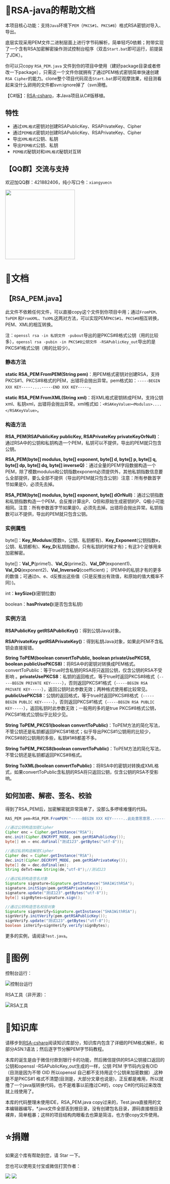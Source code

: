 # :open_book:RSA-java的帮助文档

本项目核心功能：支持`Java`环境下`PEM`（`PKCS#1`、`PKCS#8`）格式RSA密钥对导入、导出。

底层实现采用PEM文件二进制层面上进行字节码解析，简单轻巧0依赖；附带实现了一个含有RSA加密解密操作测试控制台程序（双击`Start.bat`即可运行，前提装了JDK）。

你可以只copy `RSA_PEM.java` 文件到你的项目中使用（建好package目录或者修改一下package），只需这一个文件你就拥有了通过PEM格式密钥简单快速创建`RSA Cipher`的能力。clone整个项目代码双击`Start.bat`即可观摩效果，经目测看起来没什么卵用的文件都svn:ignore掉了（svn滑稽。

【C#版】：[RSA-csharp](https://github.com/xiangyuecn/RSA-csharp)，本Java项目从C#版移植。


## 特性

- 通过`XML格式`密钥对创建RSAPublicKey、RSAPrivateKey、Cipher
- 通过`PEM格式`密钥对创建RSAPublicKey、RSAPrivateKey、Cipher
- 导出`XML格式`公钥、私钥
- 导出`PEM格式`公钥、私钥
- `PEM格式`秘钥对和`XML格式`秘钥对互转



## 【QQ群】交流与支持

欢迎加QQ群：421882406，纯小写口令：`xiangyuecn`

<img src="https://gitee.com/xiangyuecn/Recorder/raw/master/assets/qq_group_421882406.png" width="220px">



# :open_book:文档

## 【RSA_PEM.java】

此文件不依赖任何文件，可以直接copy这个文件到你项目中用；通过`FromPEM`、`ToPEM` 和`FromXML`、`ToXML`这两对方法，可以实现PEM`PKCS#1`、`PKCS#8`相互转换，PEM、XML的相互转换。

注：`openssl rsa -in 私钥文件 -pubout`导出的是PKCS#8格式公钥（用的比较多），`openssl rsa -pubin -in PKCS#8公钥文件 -RSAPublicKey_out`导出的是PKCS#1格式公钥（用的比较少）。


### 静态方法

**static RSA_PEM FromPEM(String pem)**：用PEM格式密钥对创建RSA，支持PKCS#1、PKCS#8格式的PEM，出错将会抛出异常。pem格式如：`-----BEGIN XXX KEY-----....-----END XXX KEY-----`。

**static RSA_PEM FromXML(String xml)**：将XML格式密钥转成PEM，支持公钥xml、私钥xml，出错将会抛出异常。xml格式如：`<RSAKeyValue><Modulus>....</RSAKeyValue>`。


### 构造方法

**RSA_PEM(RSAPublicKey publicKey, RSAPrivateKey privateKeyOrNull)**：通过RSA中的公钥和私钥构造一个PEM，私钥可以不提供，导出的PEM就只包含公钥。

**RSA_PEM(byte[] modulus, byte[] exponent, byte[] d, byte[] p, byte[] q, byte[] dp, byte[] dq, byte[] inverseQ)**：通过全量的PEM字段数据构造一个PEM，除了模数modulus和公钥指数exponent必须提供外，其他私钥指数信息要么全部提供，要么全部不提供（导出的PEM就只包含公钥）注意：所有参数首字节如果是0，必须先去掉。

**RSA_PEM(byte[] modulus, byte[] exponent, byte[] dOrNull)**：通过公钥指数和私钥指数构造一个PEM，会反推计算出P、Q但和原始生成密钥的P、Q极小可能相同。注意：所有参数首字节如果是0，必须先去掉。出错将会抛出异常。私钥指数可以不提供，导出的PEM就只包含公钥。


### 实例属性

byte[]：**Key_Modulus**(模数n，公钥、私钥都有)、**Key_Exponent**(公钥指数e，公钥、私钥都有)、**Key_D**(私钥指数d，只有私钥的时候才有)；有这3个足够用来加密解密。

byte[]：**Val_P**(prime1)、**Val_Q**(prime2)、**Val_DP**(exponent1)、**Val_DQ**(exponent2)、**Val_InverseQ**(coefficient)； (PEM中的私钥才有的更多的数值；可通过n、e、d反推出这些值（只是反推出有效值，和原始的值大概率不同）)。

int：**keySize()**(密钥位数)

boolean：**hasPrivate()**(是否包含私钥)


### 实例方法

**RSAPublicKey getRSAPublicKey()**：得到公钥Java对象。

**RSAPrivateKey getRSAPrivateKey()**：得到私钥Java对象，如果此PEM不含私钥会直接报错。

**String ToPEM(boolean convertToPublic, boolean privateUsePKCS8, boolean publicUsePKCS8)**：将RSA中的密钥对转换成PEM格式。convertToPublic：等于true时含私钥的RSA将只返回公钥，仅含公钥的RSA不受影响 。**privateUsePKCS8**：私钥的返回格式，等于true时返回PKCS#8格式（`-----BEGIN PRIVATE KEY-----`），否则返回PKCS#1格式（`-----BEGIN RSA PRIVATE KEY-----`），返回公钥时此参数无效；两种格式使用都比较常见。**publicUsePKCS8**：公钥的返回格式，等于true时返回PKCS#8格式（`-----BEGIN PUBLIC KEY-----`），否则返回PKCS#1格式（`-----BEGIN RSA PUBLIC KEY-----`），返回私钥时此参数无效；一般用的多的是true PKCS#8格式公钥，PKCS#1格式公钥似乎比较少见。

**String ToPEM_PKCS1(boolean convertToPublic)**：ToPEM方法的简化写法，不管公钥还是私钥都返回PKCS#1格式；似乎导出PKCS#1公钥用的比较少，PKCS#8的公钥用的多些，私钥#1#8都差不多。

**String ToPEM_PKCS8(boolean convertToPublic)**：ToPEM方法的简化写法，不管公钥还是私钥都返回PKCS#8格式。

**String ToXML(boolean convertToPublic)**：将RSA中的密钥对转换成XML格式，如果convertToPublic含私钥的RSA将只返回公钥，仅含公钥的RSA不受影响。


## 如何加密、解密、签名、校验
得到了RSA_PEM后，加密解密就异常简单了，没那么多啰嗦难懂的代码。
``` java
RAS_PEM pem=RSA_PEM.FromPEM("-----BEGIN XXX KEY-----..此处意思意思..-----END XXX KEY-----");

//通过公钥构造加密Cipher
Cipher enc = Cipher.getInstance("RSA");
enc.init(Cipher.ENCRYPT_MODE, pem.getRSAPublicKey());
byte[] en = enc.doFinal("测试123".getBytes("utf-8"));

//通过私钥构造解密Cipher
Cipher dec = Cipher.getInstance("RSA");
dec.init(Cipher.DECRYPT_MODE, pem.getRSAPrivateKey());
byte[] de = dec.doFinal(en);
String deTxt=new String(de,"utf-8");//测试123

//通过私钥构造签名对象
Signature signature=Signature.getInstance("SHA1WithRSA");
signature.initSign(pem.getRSAPrivateKey());
signature.update("测试123".getBytes("utf-8"));
byte[] signBytes=signature.sign();

//通过公钥构造签名校验对象
Signature signVerify=Signature.getInstance("SHA1WithRSA");
signVerify.initVerify(pem.getRSAPublicKey());
signVerify.update("测试123".getBytes("utf-8"));
boolean isVerify=signVerify.verify(signBytes);
```

更多的实例，请阅读`Test.java`。


# :open_book:图例

控制台运行：

![控制台运行](images/1.png)

RSA工具（非开源）：

![RSA工具](https://gitee.com/xiangyuecn/RSA-csharp/raw/master/images/2.png)



# :open_book:知识库

请移步到[RSA-csharp](https://github.com/xiangyuecn/RSA-csharp)阅读知识库部分，知识库内包含了详细的PEM格式解析，和部分ASN.1语法；然后逐字节分解PEM字节码教程。

本库的诞生是由于微信付款到银行卡的功能，然后微信提供的RSA公钥接口返回的公钥和openssl -RSAPublicKey_out生成的一样，公钥 PEM 字节码内没有OID（目测是因为不带 OID 所以openssl 自己都不支持用这个公钥来加密数据）,这种是不是PKCS#1 格式不清楚(目测是，大部分文章也说是)，正反都是难用，所以就撸了一个java版转换代码，也不是难事以前撸过C#的，copy C#的代码过来改改就上线使用了。

本库的代码整理未使用IDE，RSA_PEM.java copy过来的，Test.java直接用的文本编辑器编写，*.java文件全部丢到根目录，没有创建包名目录，源码直接根目录裸奔，简单粗暴；这样的项目结构肉眼看去也算是简洁，也方便copy文件使用。


# :star:捐赠
如果这个库有帮助到您，请 Star 一下。

您也可以使用支付宝或微信打赏作者：

![](https://gitee.com/xiangyuecn/Recorder/raw/master/assets/donate-alipay.png)  ![](https://gitee.com/xiangyuecn/Recorder/raw/master/assets/donate-weixin.png)
